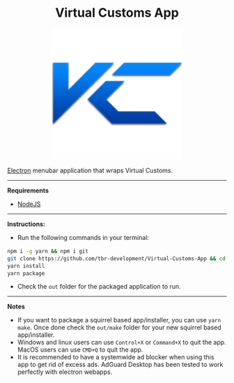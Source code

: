 <h1 align="center">Virtual Customs App</h1>

<p align="center">
<img width=300" alt="Icon.png" src="/Icon.png"><br />
</p>

[Electron][Electron] menubar application that wraps Virtual Customs.

---

**Requirements**

- [NodeJS][NodeJS]

---

**Instructions:**

- Run the following commands in your terminal:

```sh
npm i -g yarn && npm i git
git clone https://github.com/tbr-development/Virtual-Customs-App && cd Virtual-Customs-App
yarn install
yarn package
```

- Check the `out` folder for the packaged application to run.

---

**Notes**

- If you want to package a squirrel based app/installer, you can use `yarn make`. Once done check the `out/make` folder for your new squirrel based app/installer.
- Windows and linux users can use `Control+X` or `Command+X` to quit the app.
MacOS users can use `CMD+Q` to quit the app.
- It is recommended to have a systemwide ad blocker when using this app to get rid of excess ads. AdGuard Desktop has been tested to work perfectly with electron webapps.


[Electron]: https://www.electronjs.org/
[NodeJS]: https://nodejs.org
